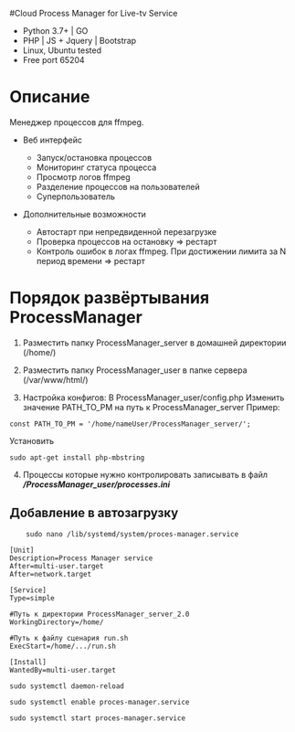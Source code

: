 #Cloud Process Manager for Live-tv Service
- Python 3.7+ | GO 
- PHP | JS + Jquery | Bootstrap
- Linux, Ubuntu tested
- Free port 65204

# Описание
Менеджер процессов для ffmpeg. 

- Веб интерфейс
	- Запуск/остановка процессов
	- Мониторинг статуса процесса
	- Просмотр логов ffmpeg
	- Разделение процессов на пользователей
	- Суперпользователь
	
- Дополнительные возможности
	- Автостарт при непредвиденной перезагрузке
	- Проверка процессов на остановку => рестарт
	- Контроль ошибок в логах ffmpeg. При достижении лимита за N период времени => рестарт

# Порядок развёртывания ProcessManager

1. Разместить папку ProcessManager_server в домашней директории (/home/)
2. Разместить папку ProcessManager_user в папке сервера (/var/www/html/)

3. Настройка конфигов: 
В ProcessManager_user/config.php
Изменить значение PATH_TO_PM на путь к ProcessManager_server
Пример: 
```
const PATH_TO_PM = '/home/nameUser/ProcessManager_server/';
```
    
Установить
```
sudo apt-get install php-mbstring
```

4. Процессы которые нужно контролировать записывать в файл ***/ProcessManager_user/processes.ini***

## Добавление в автозагрузку
```
    sudo nano /lib/systemd/system/proces-manager.service
```

```
[Unit]
Description=Process Manager service
After=multi-user.target
After=network.target

[Service]
Type=simple

#Путь к директории ProcessManager_server_2.0
WorkingDirectory=/home/

#Путь к файлу сценария run.sh
ExecStart=/home/.../run.sh

[Install]
WantedBy=multi-user.target
```
```
sudo systemctl daemon-reload
```
```
sudo systemctl enable proces-manager.service
```
```
sudo systemctl start proces-manager.service
```

